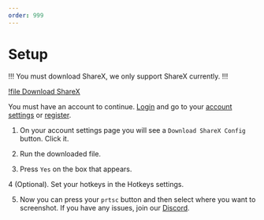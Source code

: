 ```yaml
---
order: 999
---
```


# Setup
!!!
You must download ShareX, we only support ShareX currently.
!!!

[!file Download ShareX](https://github.com/ShareX/ShareX/releases/download/v15.0.0/ShareX-15.0.0-setup.exe)

You must have an account to continue. [Login](https://cometbot.info/login) and go to your [account settings](https://cometbot.info/register) or [register](https://cometbot.info/register).


1. On your account settings page you will see a `Download ShareX Config` button. Click it.

2. Run the downloaded file.

3. Press `Yes` on the box that appears.

4 (Optional). Set your hotkeys in the Hotkeys settings.

5. Now you can press your `prtsc` button and then select where you want to screenshot. If you have any issues, join our [Discord](https://discord.gg/HwsrU26j).
